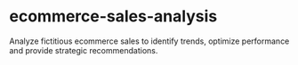 # ecommerce-sales-analysis
Analyze fictitious ecommerce sales to identify trends, optimize performance and provide strategic recommendations.
